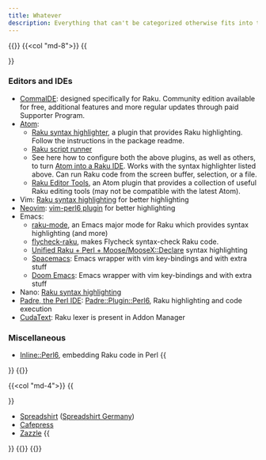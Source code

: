 ```yaml
---
title: Whatever
description: Everything that can't be categorized otherwise fits into the "Whatever" slot, or as the Raku hacker would write it, *.
---
```


{{<row>}}
{{<col "md-8">}}
{{<section id="Whatever" heading="Editors, IDEs, *">}}
### Editors and IDEs
- [CommaIDE](https://commaide.com/): designed specifically for Raku. Community edition available for free, additional features and more regular updates through paid Supporter Program.
- [Atom](https://atom.io/):
  - [Raku syntax highlighter](https://atom.io/packages/language-perl6), a plugin that provides Raku highlighting. Follow the instructions in the package readme.
  - [Raku script runner](https://atom.io/packages/script)
  - See here how to configure both the above plugins, as well as others, to turn [Atom into a Raku IDE](https://github.com/perl6/Atom-as-a-Perl6-IDE). Works with the syntax highlighter listed above. Can run Raku code from the screen buffer, selection, or a file.
  - [Raku Editor Tools](https://atom.io/packages/atom-perl6-editor-tools), an Atom plugin that provides a collection of useful Raku editing tools (may not be compatible with the latest Atom).
- Vim: [Raku syntax highlighting](https://github.com/Raku/vim-raku) for better highlighting
- [Neovim](https://neovim.io/): [vim-perl6 plugin](https://github.com/vim-perl/vim-perl6) for better highlighting
- Emacs:
  - [raku-mode](https://github.com/Raku/raku-mode), an Emacs major mode for Raku which provides syntax highlighting (and more)
  - [flycheck-raku](https://github.com/Raku/flycheck-raku), makes Flycheck syntax-check Raku code.
  - [Unified Raku + Perl + Moose/MooseX::Declare](https://github.com/jrockway/cperl-mode) syntax highlighting
  - [Spacemacs](https://github.com/syl20bnr/spacemacs): Emacs wrapper with vim key-bindings and with extra stuff
  - [Doom Emacs](https://github.com/hlissner/doom-emacs): Emacs wrapper with vim key-bindings and with extra stuff
- Nano: [Raku syntax highlighting](https://github.com/hankache/raku.nanorc)
- [Padre, the Perl IDE](http://padre.perlide.org/): [Padre::Plugin::Perl6](https://metacpan.org/pod/Padre::Plugin::Perl6), Raku highlighting and code execution
- [CudaText](http://uvviewsoft.com/cudatext/): Raku lexer is present in Addon Manager
### Miscellaneous
- [Inline::Perl6](https://metacpan.org/pod/Inline::Perl6), embedding Raku code in Perl
{{</section>}}
{{</col>}}

{{<col "md-4">}}
{{<section id="Merchandising" heading="Merchandising">}}
- [Spreadshirt](https://rakudo.spreadshirt.com/) ([Spreadshirt Germany](https://rakudo.spreadshirt.net/de/DE/Shop/))
- [Cafepress](https://cafepress.com/rakudo)
- [Zazzle](https://www.zazzle.com/rakudo)
{{</section>}}
{{</col>}}
{{</row>}}